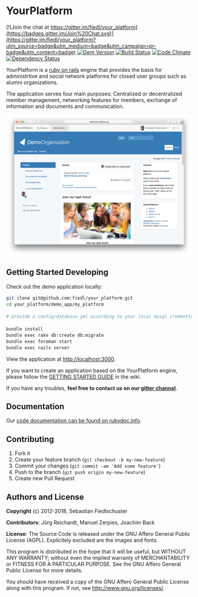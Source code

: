# YourPlatform

[![Join the chat at https://gitter.im/fiedl/your_platform](https://badges.gitter.im/Join%20Chat.svg)](https://gitter.im/fiedl/your_platform?utm_source=badge&utm_medium=badge&utm_campaign=pr-badge&utm_content=badge)
[![Gem Version](https://badge.fury.io/rb/your_platform.svg)](http://badge.fury.io/rb/your_platform)
[![Build Status](https://travis-ci.org/fiedl/your_platform.svg?branch=master)](https://travis-ci.org/fiedl/your_platform)
[![Code Climate](https://codeclimate.com/github/fiedl/your_platform/badges/gpa.svg)](https://codeclimate.com/github/fiedl/your_platform)
[![Dependency Status](https://gemnasium.com/fiedl/your_platform.svg)](https://gemnasium.com/fiedl/your_platform)

YourPlatform is a [ruby on rails](http://rubyonrails.org) engine that provides the basis for administrtive and social network platforms for closed user groups such as alumni organizations.

The application serves four main purposes: Centralized or decentralized member management, networking features for members, exchange of information and documents and communication.

![screenshot](screenshots/2017-01-30_17.48.45_root-index.png)

## Getting Started Developing

Check out the demo application locally:

```bash
git clone git@github.com:fiedl/your_platform.git
cd your_platform/demo_app/my_platform

# provide a config/database.yml according to your local mysql credentials

bundle install
bundle exec rake db:create db:migrate
bundle exec foreman start
bundle exec rails server
```

View the application at [http://localhost:3000](http://localhost:3000).

If you want to create an application based on the YourPlatform engine, please follow the [GETTING STARTED GUIDE](https://github.com/fiedl/your_platform/wiki/GettingStarted) in the wiki.

If you have any troubles, **feel free to contact us on our [gitter channel](https://gitter.im/fiedl/your_platform)**.

## Documentation

Our [code documentation can be found on rubydoc.info](http://www.rubydoc.info/github/fiedl/your_platform).


## Contributing

1. Fork it
2. Create your feature branch (`git checkout -b my-new-feature`)
3. Commit your changes (`git commit -am 'Add some feature'`)
4. Push to the branch (`git push origin my-new-feature`)
5. Create new Pull Request


## Authors and License

**Copyright** (c) 2012-2018, Sebastian Fiedlschuster

**Contributors**: Jörg Reichardt, Manuel Zerpies, Joachim Back

**License**: The Source Code is released under the GNU Affero General Public License (AGPL). Explicitely excluded are the images and fonts.

This program is distributed in the hope that it will be useful, but WITHOUT ANY WARRANTY; without even the implied warranty of MERCHANTABILITY or FITNESS FOR A PARTICULAR PURPOSE. See the GNU Affero General Public License for more details.

You should have received a copy of the GNU Affero General Public License along with this program. If not, see http://www.gnu.org/licenses/.
